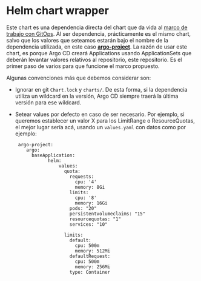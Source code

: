 # Helm chart wrapper

Este chart es una dependencia directa del chart que da vida al [marco de trabajo
con GitOps](https://gitops-workflow.readthedocs.io/).
Al ser dependencia, prácticamente es el mismo chart, salvo que los valores que
seteamos estarán bajo el nombre de la dependencia utilizada, en este caso
[**argo-project**](https://github.com/Mikroways/argo-gitops-flow/tree/main/charts/argo-project).
La razón de usar este chart, es porque Argo CD creará Applications usando
ApplicationSets que deberán levantar valores relativos al repositorio, este
repositorio. Es el primer paso de varios para que funcione el
marco propuesto. 

Algunas convenciones más que debemos considerar son:

* Ignorar en git `Chart.lock` y `charts/`. De esta forma, si la dependencia
  utiliza un wildcard en la versión, Argo CD siempre traerá la última versión
  para ese wildcard.
* Setear values por defecto en caso de ser necesario. Por ejemplo, si queremos
  establecer un valor X para los LimitRange o ResourceQuotas, el mejor lugar
  sería acá, usando un `values.yaml` con datos como por ejemplo:

  ```
   argo-project:
      argo:
        baseApplication:
              helm:
                  values:
                    quota:
                      requests:
                        cpu: '4'
                        memory: 8Gi
                      limits:
                        cpu: '8'
                        memory: 16Gi
                      pods: "20"
                      persistentvolumeclaims: "15"
                      resourcequotas: "1"
                      services: "10"

                    limits:
                      default:
                        cpu: 500m
                        memory: 512Mi
                      defaultRequest:
                        cpu: 500m
                        memory: 256Mi
                      type: Container
  ```
